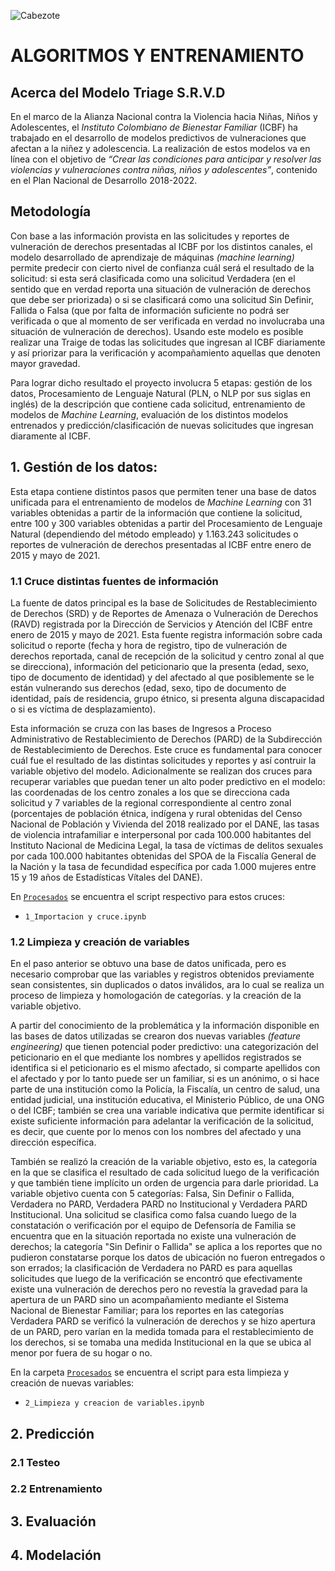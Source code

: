 ![Cabezote](../Imágenes/Cabezote.png)

# ALGORITMOS Y ENTRENAMIENTO 

## Acerca del Modelo Triage S.R.V.D
En el marco de la Alianza Nacional contra la Violencia hacia Niñas, Niños y Adolescentes, el *Instituto Colombiano de Bienestar Familiar* (ICBF) ha trabajado en el desarrollo de modelos predictivos de vulneraciones que afectan a la niñez y adolescencia. La realización de estos modelos va en línea con el objetivo de *“Crear las condiciones para anticipar y resolver las violencias y vulneraciones contra niñas, niños y adolescentes”*, contenido en el Plan Nacional de Desarrollo 2018-2022. 

## Metodología
Con base a las información provista en las solicitudes y reportes de vulneración de derechos presentadas al ICBF por los distintos canales, el modelo desarrollado de aprendizaje de máquinas *(machine learning)* permite predecir con cierto nivel de confianza cuál será el resultado de la solicitud: si esta será clasificada como una solicitud Verdadera (en el sentido que en verdad reporta una situación de vulneración de derechos que debe ser priorizada) o si se clasificará como una solicitud Sin Definir, Fallida o Falsa (que por falta de información suficiente no podrá ser verificada o que al momento de ser verificada en verdad no involucraba una situación de vulneración de derechos). Usando este modelo es posible realizar una Traige de todas las solicitudes que ingresan al ICBF diariamente y así priorizar para la verificación y acompañamiento aquellas que denoten mayor gravedad.

Para lograr dicho resultado el proyecto involucra 5 etapas: gestión de los datos, Procesamiento de Lenguaje Natural (PLN, o NLP por sus siglas en inglés) de la descripción que contiene cada solicitud, entrenamiento de modelos de *Machine Learning*, evaluación de los distintos modelos entrenados y predicción/clasificación de nuevas solicitudes que ingresan diaramente al ICBF.


## 1. Gestión de los datos: 

Esta etapa contiene distintos pasos que permiten tener una base de datos unificada para el entrenamiento de modelos de *Machine Learning* con 31 variables obtenidas a partir de la información que contiene la solicitud, entre 100 y 300 variables obtenidas a partir del Procesamiento de Lenguaje Natural (dependiendo del método empleado) y 1.163.243 solicitudes o reportes de vulneración de derechos presentadas al ICBF entre enero de 2015 y mayo de 2021. 


### 1.1 Cruce distintas fuentes de información

La fuente de datos principal es la base de Solicitudes de Restablecimiento de Derechos (SRD) y de Reportes de Amenaza o Vulneración de Derechos (RAVD) registrada por la Dirección de Servicios y Atención del ICBF entre enero de 2015 y mayo de 2021. Esta fuente registra información sobre cada solicitud o reporte (fecha y hora de registro, tipo de vulneración de derechos reportada, canal de recepción de la solicitud y centro zonal al que se direcciona), información del peticionario que la presenta (edad, sexo, tipo de documento de identidad) y del afectado al que posiblemente se le están vulnerando sus derechos (edad, sexo, tipo de documento de identidad, país de residencia, grupo étnico, si presenta alguna discapacidad o si es víctima de desplazamiento).

Esta información se cruza con las bases de Ingresos a Proceso Administrativo de Restablecimiento de Derechos (PARD) de la Subdirección de Restablecimiento de Derechos. Este cruce es fundamental para conocer cuál fue el resultado de las distintas solicitudes y reportes y así contruir la variable objetivo del modelo. Adicionalmente se realizan dos cruces para recuperar variables que puedan tener un alto poder predictivo en el modelo: las coordenadas de los centro zonales a los que se direcciona cada solicitud y 7 variables de la regional correspondiente al centro zonal (porcentajes de población étnica, indígena y rural obtenidas del Censo Nacional de Población y Vivienda del 2018 realizado por el DANE, las tasas de violencia intrafamiliar e interpersonal por cada 100.000 habitantes del Instituto Nacional de Medicina Legal, la tasa de víctimas de delitos sexuales por cada 100.000 habitantes obtenidas del SPOA de la Fiscalía General de la Nación y la tasa de fecundidad específica por cada 1.000 mujeres entre 15 y 19 años de Estadísticas Vítales del DANE).

En    [`Procesados`](Procesados) se encuentra el script respectivo para estos cruces:
   
* ``1_Importacion y cruce.ipynb`` <br> 

### 1.2 Limpieza y creación de variables

En el paso anterior se obtuvo una base de datos unificada, pero es necesario comprobar que las variables y registros obtenidos previamente sean consistentes, sin duplicados o datos inválidos, ara lo cual se realiza un proceso de limpieza y homologación de categorías.  y la creación de la variable objetivo.

A partir del conocimiento de la problemática y la información disponible en las bases de datos utilizadas se crearon dos nuevas variables *(feature engineering)* que tienen potencial poder predictivo: una categorización del peticionario en el que mediante los nombres y apellidos registrados se identifica si el peticionario es el mismo afectado, si comparte apellidos con el afectado y por lo tanto puede ser un familiar, si es un anónimo, o si hace parte de una institución como la Policía, la Fiscalía, un centro de salud, una entidad judicial, una institución educativa, el Ministerio Público, de una ONG o del ICBF; también se crea una variable indicativa que permite identificar si existe suficiente información para adelantar la verificación de la solicitud, es decir, que cuente por lo menos con los nombres del afectado y una dirección específica.

También se realizó la creación de la variable objetivo, esto es, la categoría en la que se clasifica el resultado de cada solicitud luego de la verificación y que también tiene implícito un orden de urgencia para darle prioridad. La variable objetivo cuenta con 5 categorías: Falsa, Sin Definir o Fallida, Verdadera no PARD, Verdadera PARD no Institucional y Verdadera PARD Institucional. Una solicitud se clasifica como falsa cuando luego de la constatación o verificación por el equipo de Defensoría de Familia se encuentra que en la situación reportada no existe una vulneración de derechos; la categoría "Sin Definir o Fallida" se aplica a los reportes que no pudieron constatarse porque los datos de ubicación no fueron entregados o son errados; la clasificación de Verdadera no PARD es para aquellas solicitudes que luego de la verificación se encontró que efectivamente existe una vulneración de derechos pero no revestía la gravedad para la apertura de un PARD sino un acompañamiento mediante el Sistema Nacional de Bienestar Familiar; para los reportes en las categorías Verdadera PARD se verificó la vulneración de derechos y se hizo apertura de un PARD, pero varían en la medida tomada para el restablecimiento de los derechos, si se tomaba una medida Institucional en la que se ubica al menor por fuera de su hogar o no.

En la carpeta [`Procesados`](Procesados) se encuentra el script para esta limpieza y creación de nuevas variables:
   
* ``2_Limpieza y creacion de variables.ipynb`` <br> 

## 2. Predicción

### 2.1 Testeo

### 2.2 Entrenamiento 

## 3. Evaluación

## 4. Modelación


